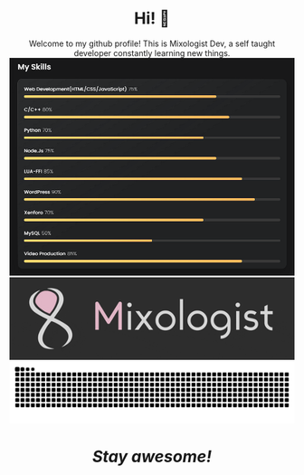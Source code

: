 <h1 align="center"> Hi! 👋</h1>

<p align="center">
    Welcome to my github profile! This is Mixologist Dev, a self taught developer constantly learning new things.
    
  <br>
  <img src="https://github.com/Mixologist6105/Mixologist6105/blob/main/srcs/skills.png">
  <img src="https://github.com/Mixologist6105/Mixologist6105/blob/main/srcs/Mixologist_prim.gif">
  <img src="https://raw.githubusercontent.com/Mixologist6105/Mixologist6105/b4015f0f2c5a41d7224d14dba2649f815ce4ef36/srcs/grid-snake.svg">
</p>

<h1 align="center"><i>Stay awesome!</i></h1>
